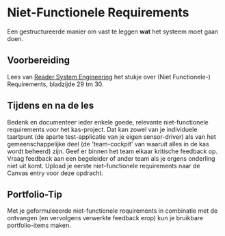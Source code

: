 # Niet-Functionele Requirements

Een gestructureerde manier om vast te leggen **wat** het systeem moet gaan doen.

## Voorbereiding

Lees van [Reader System Engineering](https://github.com/HU-TI-DEV/TI-S2/blob/main/hardware-interfacing/pdfs/reader-system-engineering.pdf) het stukje over (Niet Functionele-) Requirements, bladzijde 29 tm 30.

## Tijdens en na de les

Bedenk en documenteer ieder enkele goede, relevante niet-functionele requirements voor het kas-project. Dat kan zowel van je individuele taartpunt (de aparte test-applicatie van je eigen sensor-driver) als van het gemeenschappelijke deel (de 'team-cockpit' van waaruit alles in de kas wordt beheerd) zijn. Geef er binnen het team elkaar kritische feedback op. Vraag feedback aan een begeleider of ander team als je ergens onderling niet uit komt. Upload je eerste niet-functionele requirements naar de Canvas entry voor deze opdracht.

## Portfolio-Tip

Met  je geformuleeerde niet-functionele requirements in combinatie met de ontvangen (en vervolgens verwerkte feedback erop) kun je bruikbare portfolio-items maken.
